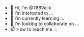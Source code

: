 - 👋 Hi, I’m @788Valik
- 👀 I’m interested in ...
- 🌱 I’m currently learning ...
- 💞️ I’m looking to collaborate on ...
- 📫 How to reach me ...

<!---
788Valik/788Valik is a ✨ special ✨ repository because its `README.md` (this file) appears on your GitHub profile.
You can click the Preview link to take a look at your changes.
--->
